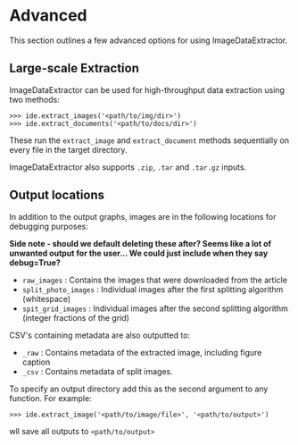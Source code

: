 # Advanced

This section outlines a few advanced options for using ImageDataExtractor.

## Large-scale Extraction

ImageDataExtractor can be used for high-throughput data extraction using two methods:

    >>> ide.extract_images('<path/to/img/dir>')
    >>> ide.extract_documents('<path/to/docs/dir>')  
    
These run the `extract_image` and `extract_document` methods sequentially on every file in the target directory.

ImageDataExtractor also supports `.zip`, `.tar` and `.tar.gz` inputs.

## Output locations

In addition to the output graphs, images are in the following locations for debugging purposes:

**Side note - should we default deleting these after? Seems like a lot of unwanted output for the user... We could just include when they say debug=True?**

- `raw_images` : Contains the images that were downloaded from the article 
- `split_photo_images` : Individual images after the first splitting algorithm (whitespace)
- `spit_grid_images` : Individual images after the second splitting algorithm (integer fractions of the grid)

CSV's containing metadata are also outputted to:

- `_raw` : Contains metadata of the extracted image, including figure caption
- `_csv` : Contains metadata of split images.

    
To specify an output directory add this as the second argument to any function. For example:

    >>> ide.extract_image('<path/to/image/file>', '<path/to/output>')

wll save all outputs to `<path/to/output>`
